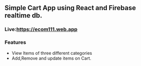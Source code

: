 ## Simple Cart App using React and Firebase realtime db.

### Live:https://ecom111.web.app

### Features
* View Items of three different categories
* Add,Remove and update items on Cart.
